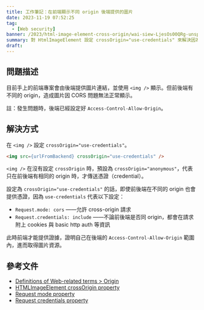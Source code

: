 ```yaml
---
title: 工作筆記：在前端顯示不同 origin 後端提供的圖片
date: 2023-11-19 07:52:25
tag:
  - [Web security]
banner: /2023/html-image-element-cross-origin/wai-siew-LjesOs00QRg-unsplash.jpg
summary: 對 HtmlImageElement 設定 crossOrigin="use-credentials" 來解決因為 CORS 無法顯示圖片的問題。
draft: 
---
```


## 問題描述

目前手上的前端專案會由後端提供圖片連結，並使用 `<img />` 顯示。但前後端有不同的 origin，造成圖片因 CORS 問題無法正常顯示。

註：發生問題時，後端已經設定好 `Access-Control-Allow-Origin`。

## 解決方式

在 `<img />` 設定 `crossOrigin="use-credentials"`。

```html
<img src={urlFromBackend} crossOrigin="use-credentials" />
```

`<img />` 在沒有設定 `crossOrigin` 時，預設為 `crossOrigin="anonymous"`，代表只在前後端有相同的 origin 時，才傳送憑證（credential）。

設定為 `crossOrigin="use-credentials"` 的話，即使前後端在不同的 origin 也會提供憑證，因為 `use-credentials` 代表以下設定：

- `Request.mode: cors` ——允許 cross-origin 請求
- `Request.credentials: include` ——不論前後端是否同 origin，都會在請求附上 cookies 與 basic http auth 等資訊

此時前端才能提供證據，證明自己在後端的 `Access-Control-Allow-Origin` 範圍內，進而取得圖片資源。

## 參考文件

- [Definitions of Web-related terms > Origin](https://developer.mozilla.org/en-US/docs/Glossary/Origin)
- [HTMLImageElement crossOrigin property](https://developer.mozilla.org/en-US/docs/Web/API/HTMLImageElement/crossOrigin)
- [Request mode property](https://developer.mozilla.org/en-US/docs/Web/API/Request/mode)
- [Request credentials property](https://developer.mozilla.org/en-US/docs/Web/API/Request/credentials)
